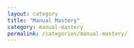 ```yaml
---
layout: category
title: "Manual Mastery"
category: manual-mastery
permalink: /categories/manual-mastery/
---
```

